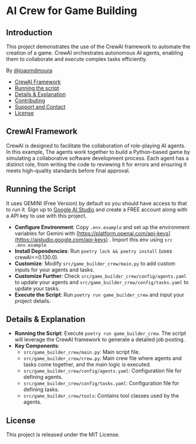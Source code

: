 # AI Crew for Game Building
## Introduction
This project demonstrates the use of the CrewAI framework to automate the creation of a game. CrewAI orchestrates autonomous AI agents, enabling them to collaborate and execute complex tasks efficiently.

By [@joaomdmoura](https://x.com/joaomdmoura)

- [CrewAI Framework](#crewai-framework)
- [Running the script](#running-the-script)
- [Details & Explanation](#details--explanation)
- [Contributing](#contributing)
- [Support and Contact](#support-and-contact)
- [License](#license)

## CrewAI Framework
CrewAI is designed to facilitate the collaboration of role-playing AI agents. In this example, The agents work together to build a Python-based game by simulating a collaborative software development process. Each agent has a distinct role, from writing the code to reviewing it for errors and ensuring it meets high-quality standards before final approval.


## Running the Script
It uses GEMINI (Free Version) by default so you should have access to that to run it. Sign up to [Google AI Studio](https://aistudio.google.com/) and create a FREE account along with a API key to use with this project. 


- **Configure Environment**: Copy `.env.example` and set up the environment variables for Gemini with [https://platform.openai.com/api-keys](https://aistudio.google.com/api-keys) . Import this env using `src .env.example`
- **Install Dependencies**: Run `poetry lock && poetry install` (uses crewAI==0.130.0).
- **Customize**: Modify `src/game_builder_crew/main.py` to add custom inputs for your agents and tasks.
- **Customize Further**: Check `src/game_builder_crew/config/agents.yaml` to update your agents and `src/game_builder_crew/config/tasks.yaml` to update your tasks.
- **Execute the Script**: Run `poetry run game_builder_crew` and input your project details.

## Details & Explanation
- **Running the Script**: Execute `poetry run game_builder_crew`. The script will leverage the CrewAI framework to generate a detailed job posting.
- **Key Components**:
  - `src/game_builder_crew/main.py`: Main script file.
  - `src/game_builder_crew/crew.py`: Main crew file where agents and tasks come together, and the main logic is executed.
  - `src/game_builder_crew/config/agents.yaml`: Configuration file for defining agents.
  - `src/game_builder_crew/config/tasks.yaml`: Configuration file for defining tasks.
  - `src/game_builder_crew/tools`: Contains tool classes used by the agents.

## License
This project is released under the MIT License.

